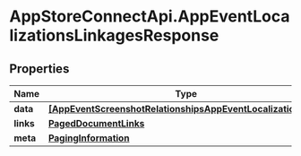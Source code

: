 # AppStoreConnectApi.AppEventLocalizationsLinkagesResponse

## Properties

Name | Type | Description | Notes
------------ | ------------- | ------------- | -------------
**data** | [**[AppEventScreenshotRelationshipsAppEventLocalizationData]**](AppEventScreenshotRelationshipsAppEventLocalizationData.md) |  | 
**links** | [**PagedDocumentLinks**](PagedDocumentLinks.md) |  | 
**meta** | [**PagingInformation**](PagingInformation.md) |  | [optional] 


